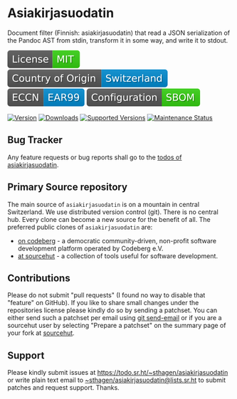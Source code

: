 # Asiakirjasuodatin

Document filter (Finnish: asiakirjasuodatin) that read a JSON serialization of the Pandoc AST from stdin, transform it in some way, and write it to stdout.

[![license](badges/license-spdx-mit.svg)](https://git.sr.ht/~sthagen/asiakirjasuodatin/tree/default/item/LICENSE)
[![Country of Origin](badges/country-of-origin-name-switzerland-neutral.svg)](https://git.sr.ht/~sthagen/asiakirjasuodatin/tree/default/item/COUNTRY-OF-ORIGIN)
[![Export Classification Control Number (ECCN)](badges/export-control-classification-number_eccn-ear99-neutral.svg)](https://git.sr.ht/~sthagen/asiakirjasuodatin/tree/default/item/EXPORT-CONTROL-CLASSIFICATION-NUMBER)
[![Configuration](badges/configuration-sbom.svg)](third-party/index.html)

[![Version](https://img.shields.io/pypi/v/asiakirjasuodatin.svg?style=flat)](https://pypi.python.org/pypi/asiakirjasuodatin/)
[![Downloads](https://static.pepy.tech/badge/asiakirjasuodatin/month)](https://pepy.tech/project/asiakirjasuodatin)
[![Supported Versions](https://img.shields.io/pypi/pyversions/asiakirjasuodatin.svg?style=flat)](https://pypi.python.org/pypi/asiakirjasuodatin/)
[![Maintenance Status](https://img.shields.io/github/commit-activity/y/sthagen/asiakirjasuodatin.svg?style=flat)](https://git.sr.ht/~sthagen/asiakirjasuodatin/log)

## Bug Tracker

Any feature requests or bug reports shall go to the [todos of asiakirjasuodatin](https://todo.sr.ht/~sthagen/asiakirjasuodatin).

## Primary Source repository

The main source of `asiakirjasuodatin` is on a mountain in central Switzerland.
We use distributed version control (git).
There is no central hub.
Every clone can become a new source for the benefit of all.
The preferred public clones of `asiakirjasuodatin` are:

* [on codeberg](https://codeberg.org/sthagen/asiakirjasuodatin) - a democratic community-driven, non-profit software development platform operated by Codeberg e.V.
* [at sourcehut](https://git.sr.ht/~sthagen/asiakirjasuodatin) - a collection of tools useful for software development.

## Contributions

Please do not submit "pull requests" (I found no way to disable that "feature" on GitHub).
If you like to share small changes under the repositories license please kindly do so by sending a patchset.
You can either send such a patchset per email using [git send-email](https://git-send-email.io) or
if you are a sourcehut user by selecting "Prepare a patchset" on the summary page of your fork at [sourcehut](https://git.sr.ht/).

## Support

Please kindly submit issues at <https://todo.sr.ht/~sthagen/asiakirjasuodatin> or write plain text email to <~sthagen/asiakirjasuodatin@lists.sr.ht> to submit patches and request support. Thanks.
